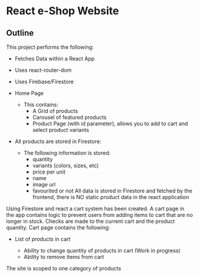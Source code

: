 # React e-Shop Website

## Outline

This project performs the following:

- Fetches Data within a React App
- Uses react-router-dom
- Uses Firebase/Firestore

- Home Page
  - This contains:
    - A Grid of products
    - Carousel of featured products
    - Product Page (with id parameter), allows you to add to cart and select product variants
- All products are stored in Firestore:
  - The following information is stored:
    - quantity
    - variants (colors, sizes, etc)
    - price per unit
    - name
    - image url
    - favourited or not
      All data is stored in Firestore and fetched by the frontend, there is NO static product data in the react application

Using Firestore and react a cart system has been created. A cart page in the app contains logic to prevent users from adding items to cart that are no longer in stock. Checks are made to the current cart and the product quantity. Cart page contains the following:

- List of products in cart

  - Ability to change quantity of products in cart (Work in progress)
  - Ability to remove items from cart

The site is scoped to one category of products
